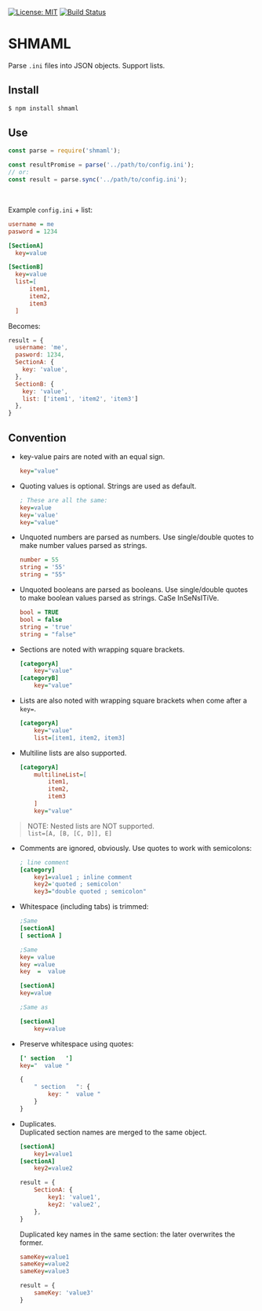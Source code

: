 [![License: MIT](https://img.shields.io/badge/License-MIT-blue.svg)](https://opensource.org/licenses/MIT)
[![Build Status](https://travis-ci.org/taitulism/SHMAML.svg?branch=master)](https://travis-ci.org/taitulism/SHMAML)

SHMAML
======
Parse `.ini` files into JSON objects. Support lists.

## Install
```sh
$ npm install shmaml
```

## Use
```js
const parse = require('shmaml');

const resultPromise = parse('../path/to/config.ini');
// or:
const result = parse.sync('../path/to/config.ini');
```

&nbsp;

Example `config.ini` + list:
```ini
username = me
pasword = 1234

[SectionA]
  key=value

[SectionB]
  key=value
  list=[
      item1,
      item2,
      item3
  ]
```
Becomes:
```js
result = {
  username: 'me',
  pasword: 1234,
  SectionA: {
    key: 'value',
  },
  SectionB: {
    key: 'value',
    list: ['item1', 'item2', 'item3']
  },
}
```

## Convention
* key-value pairs are noted with an equal sign.
    ```ini
    key="value"
    ```

* Quoting values is optional. Strings are used as default.  
    ```ini
    ; These are all the same:
    key=value
    key='value'
    key="value"
    ```

* Unquoted numbers are parsed as numbers. Use single/double quotes to make number values parsed as strings.
    ```ini
    number = 55
    string = '55'
    string = "55"
    ```

* Unquoted booleans are parsed as booleans. Use single/double quotes to make boolean values parsed as strings. CaSe InSeNsITiVe.
    ```ini
    bool = TRUE
    bool = false
    string = 'true'
    string = "false"
    ```

* Sections are noted with wrapping square brackets.
    ```ini
    [categoryA]
        key="value"
    [categoryB]
        key="value"
    ```

* Lists are also noted with wrapping square brackets when come after a `key=`.
    ```ini
    [categoryA]
        key="value"
        list=[item1, item2, item3]
    ```

* Multiline lists are also supported.
    ```ini
    [categoryA]
        multilineList=[
            item1,
            item2,
            item3
        ]
        key="value"
    ```
> NOTE: Nested lists are NOT supported.  
> `list=[A, [B, [C, D]], E]`

* Comments are ignored, obviously. Use quotes to work with semicolons:
    ```ini
    ; line comment
    [category]
        key1=value1 ; inline comment
        key2='quoted ; semicolon'
        key3="double quoted ; semicolon"
    ```

* Whitespace (including tabs) is trimmed:
    ```ini
    ;Same
    [sectionA]
    [ sectionA ]
    ```
    ```ini
    ;Same
    key= value
    key =value
    key  =  value
    ```
    ```ini
    [sectionA]
    key=value
    
    ;Same as
    
    [sectionA]
        key=value   
    ```
* Preserve whitespace using quotes:
    ```ini
    [' section   ']
    key="  value "
    ```
    ```js
    {
        " section   ": {
            key: "  value "
        }
    }
    ```

* Duplicates.  
    Duplicated section names are merged to the same object.
    ```ini
    [sectionA]
        key1=value1
    [sectionA]
        key2=value2
    ```
    ```js
    result = {
        SectionA: {
            key1: 'value1',
            key2: 'value2',
        },
    }
    ```
    Duplicated key names in the same section: the later overwrites the former.
    ```ini
    sameKey=value1
    sameKey=value2
    sameKey=value3
    ```
    ```js
    result = {
        sameKey: 'value3'
    }
    ```
